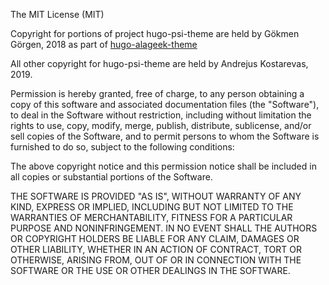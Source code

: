 The MIT License (MIT)

Copyright for portions of project hugo-psi-theme are held by Gökmen Görgen, 2018 
as part of [hugo-alageek-theme](https://github.com/gkmngrgn/hugo-alageek-theme) 

All other copyright for hugo-psi-theme are held by Andrejus Kostarevas, 2019.

Permission is hereby granted, free of charge, to any person obtaining a copy of
this software and associated documentation files (the "Software"), to deal in
the Software without restriction, including without limitation the rights to
use, copy, modify, merge, publish, distribute, sublicense, and/or sell copies of
the Software, and to permit persons to whom the Software is furnished to do so,
subject to the following conditions:

The above copyright notice and this permission notice shall be included in all
copies or substantial portions of the Software.

THE SOFTWARE IS PROVIDED "AS IS", WITHOUT WARRANTY OF ANY KIND, EXPRESS OR
IMPLIED, INCLUDING BUT NOT LIMITED TO THE WARRANTIES OF MERCHANTABILITY, FITNESS
FOR A PARTICULAR PURPOSE AND NONINFRINGEMENT. IN NO EVENT SHALL THE AUTHORS OR
COPYRIGHT HOLDERS BE LIABLE FOR ANY CLAIM, DAMAGES OR OTHER LIABILITY, WHETHER
IN AN ACTION OF CONTRACT, TORT OR OTHERWISE, ARISING FROM, OUT OF OR IN
CONNECTION WITH THE SOFTWARE OR THE USE OR OTHER DEALINGS IN THE SOFTWARE.
